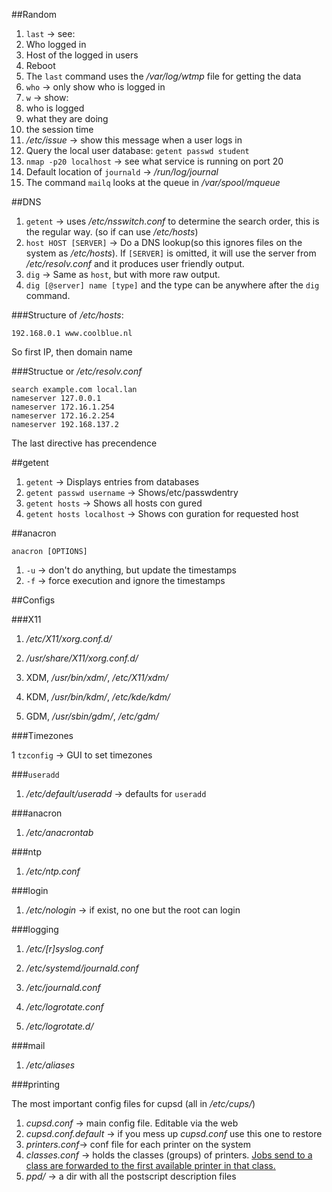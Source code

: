 ##Random

1. `last` -> see:
  1. Who logged in
  2. Host of the logged in users
  3. Reboot
2. The `last` command uses the */var/log/wtmp* file for getting the data
3. `who` -> only show who is logged in
4. `w` -> show:
  1. who is logged
  2. what they are doing
  3. the session time
5. */etc/issue* -> show this message when a user logs in  
6. Query the local user database: `getent passwd student`
7. `nmap -p20 localhost` -> see what service is running on port 20
8. Default location of `journald` -> */run/log/journal*
9. The command `mailq` looks at the queue in */var/spool/mqueue*

##DNS

1. `getent` -> uses */etc/nsswitch.conf* to determine the search order, this is the regular way. (so if can use */etc/hosts*)
2. `host HOST [SERVER]` -> Do a DNS lookup(so this ignores files on the system as */etc/hosts*). If `[SERVER]` is omitted, it will use the server from */etc/resolv.conf* and it produces user friendly output.
3. `dig` -> Same as `host`, but with more raw output.
  1. `dig [@server] name [type]` and the type can be anywhere after the `dig` command.
  
###Structure of */etc/hosts*:

```
192.168.0.1 www.coolblue.nl
```

So first IP, then domain name
  
###Structue or */etc/resolv.conf*

```
search example.com local.lan
nameserver 127.0.0.1
nameserver 172.16.1.254
nameserver 172.16.2.254
nameserver 192.168.137.2
```

The last directive has precendence

##getent

1. `getent` -> Displays entries from databases
2. `getent passwd username` -> Shows/etc/passwdentry
3. `getent hosts` ->  Shows all hosts con gured
4. `getent hosts localhost` -> Shows con guration for requested host

##anacron

`anacron [OPTIONS]`

1. `-u` -> don't do anything, but update the timestamps
2. `-f` -> force execution and ignore the timestamps

##Configs

###X11

1. */etc/X11/xorg.conf.d/*
2. */usr/share/X11/xorg.conf.d/*

1. XDM, */usr/bin/xdm/*, */etc/X11/xdm/*
2. KDM, */usr/bin/kdm/*, */etc/kde/kdm/*
3. GDM, */usr/sbin/gdm/*, */etc/gdm/*

###Timezones

1 `tzconfig` -> GUI to set timezones

###`useradd`

1. */etc/default/useradd* -> defaults for `useradd`


###anacron

1. */etc/anacrontab*

###ntp

1. */etc/ntp.conf*

###login

1. */etc/nologin* -> if exist, no one but the root can login

###logging

1. */etc/[r]syslog.conf*

1. */etc/systemd/journald.conf*
2. */etc/journald.conf*

1. */etc/logrotate.conf*
2. */etc/logrotate.d/*

###mail

1. */etc/aliases*

###printing

The most important config files for cupsd (all in */etc/cups/*)

1. *cupsd.conf* -> main config file. Editable via the web 
2. *cupsd.conf.default* -> if you mess up *cupsd.conf* use this one to restore
3. *printers.conf*-> conf file for each printer on the system
4. *classes.conf* -> holds the classes (groups) of printers. [Jobs send to a class are forwarded to the first available printer in that class.](https://opensource.apple.com/source/cups/cups-23/doc/sam.shtml#PRINTER_CLASSES)
5. *ppd/* -> a dir with all the postscript description files 

